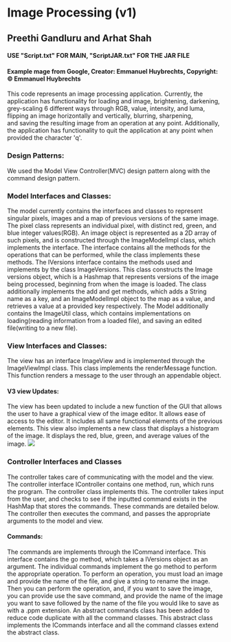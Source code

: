 # Image Processing (v1)
## Preethi Gandluru and Arhat Shah
#### USE "Script.txt" FOR MAIN, "ScriptJAR.txt" FOR THE JAR FILE
#### Example mage from Google, Creator: Emmanuel Huybrechts, Copyright: © Emmanuel Huybrechts

This code represents an image processing application. Currently, the application has functionality 
for loading and image, brightening, darkening, grey-scaling 6 different ways through 
RGB, value, intensity, and luma, flipping an image horizontally and vertically, blurring, sharpening,   
and saving the resulting image from an operation at any point. Additionally, the 
application has functionality to quit the application at any point when provided the character
'q'.
### Design Patterns:
We used the Model View Controller(MVC) design pattern along with the command design pattern.

### Model Interfaces and Classes:
The model currently contains the interfaces and classes to represent singular pixels, images 
and a map of previous versions of the same image. The pixel class represents an individual pixel, 
with distinct red, green, and blue integer values(RGB). An image object is represented as a 
2D array of such pixels, and is constructed through the ImageModelImpl class, which implements 
the interface. The interface contains all the methods for the operations that can be performed, 
while the class implements these methods. The IVersions interface contains the methods used and 
implements by the class ImageVersions. This class constructs the Image versions object, which is
a Hashmap that represents versions of the image being processed, beginning from when the image is 
loaded. The class additionally implements the add and get methods, which adds a String name as a 
key, and an ImageModelImpl object to the map as a value, and retrieves a value at a provided key 
respectively. The Model additionally contains the ImageUtil class, which contains implementations 
on loading(reading information from a loaded file), and saving an edited file(writing to a new 
file).

### View Interfaces and Classes:
The view has an interface ImageView and is implemented through the ImageViewImpl class. This class
implements the renderMessage function. This function renders a message to the user through an 
appendable object. 

#### V3 view Updates:
The view has been updated to include a new function of the GUI that allows the user to have a 
graphical view of the image editor. It allows ease of access to the editor. It includes all same
functional elements of the previous elements. This view also implements a new class that displays 
a histogram of the image. It displays the red, blue, green, and average values of the image.
![](../../../../exScreenshot.png)

### Controller Interfaces and Classes
The controller takes care of communicating with the model and the view. The controller interface 
IController contains one method, run, which runs the program. The controller class implements this. 
The controller takes input from the user, and checks to see if the inputted command exists in the
HashMap that stores the commands. These commands are detailed below. The controller then executes 
the command, and passes the appropriate arguments to the model and view.

#### Commands:
The commands are implements through the ICommand interface. This interface contains the go method,
which takes a IVersions object as an argument. The individual commands implement the go method to 
perform the appropriate operation. To perform an operation, you must load an image and provide the 
name of the file, and give a string to rename the image. Then you can perform the operation, and,
if you want to save the image, you can provide use the save command, and provide the name of the 
image you want to save followed by the name of the file you would like to save as with a .ppm 
extension. An abstract commands class has been added to reduce code duplicate with all the command
classes. This abstract class implements the ICommands interface and all the command classes extend 
the abstract class. 



